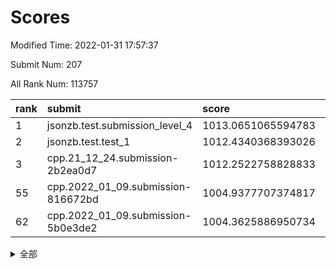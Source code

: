 # Scores

Modified Time: 2022-01-31 17:57:37

Submit Num: 207

All Rank Num: 113757

| rank |               submit               |       score        |       sigma        | pk_num |
| :--- | :--------------------------------- | :----------------- | :----------------- | :----- |
| 1    | jsonzb.test.submission_level_4     | 1013.0651065594783 | 0.818354127313945  | 2198   |
| 2    | jsonzb.test.test_1                 | 1012.4340368393026 | 0.8117450324509715 | 2198   |
| 3    | cpp.21_12_24.submission-2b2ea0d7   | 1012.2522758828833 | 0.8258023238075621 | 2197   |
| 55   | cpp.2022_01_09.submission-816672bd | 1004.9377707374817 | 0.7306442222664595 | 2196   |
| 62   | cpp.2022_01_09.submission-5b0e3de2 | 1004.3625886950734 | 0.7214619015062651 | 2199   |


<details>
<summary>全部</summary>

| rank |                 submit                 |       score        |       sigma        | pk_num |
| :--- | :------------------------------------- | :----------------- | :----------------- | :----- |
| 1    | jsonzb.test.submission_level_4         | 1013.0651065594783 | 0.818354127313945  | 2198   |
| 2    | jsonzb.test.test_1                     | 1012.4340368393026 | 0.8117450324509715 | 2198   |
| 3    | cpp.21_12_24.submission-2b2ea0d7       | 1012.2522758828833 | 0.8258023238075621 | 2197   |
| 4    | gobigger.level_3.submission_level_3_36 | 1012.1359371164069 | 0.7846845156758587 | 2199   |
| 5    | gobigger.level_3.submission_level_3_31 | 1011.8449905089337 | 0.7861861272659099 | 2196   |
| 6    | gobigger.level_3.submission_level_3_29 | 1011.8083014516718 | 0.7716459110162979 | 2197   |
| 7    | gobigger.level_3.submission_level_3_26 | 1011.6432079956902 | 0.7985643617579699 | 2195   |
| 8    | gobigger.level_3.submission_level_3_12 | 1011.4120467611403 | 0.7706091830493853 | 2203   |
| 9    | gobigger.level_3.submission_level_3_25 | 1011.399355066244  | 0.8047158990249668 | 2202   |
| 10   | gobigger.level_3.submission_level_3_4  | 1011.0605379934015 | 0.7816488954476711 | 2204   |
| 11   | gobigger.level_3.submission_level_3_45 | 1011.0535835460605 | 0.756578194685219  | 2196   |
| 12   | gobigger.level_3.submission_level_3_39 | 1010.9535488247667 | 0.7546638347802738 | 2201   |
| 13   | gobigger.level_3.submission_level_3_5  | 1010.9152441189962 | 0.7546905133061581 | 2199   |
| 14   | gobigger.level_3.submission_level_3_42 | 1010.6475257830646 | 0.7769305072847256 | 2199   |
| 15   | gobigger.level_3.submission_level_3_28 | 1010.5896764232743 | 0.7767754581193043 | 2200   |
| 16   | gobigger.level_3.submission_level_3_24 | 1010.5386789913016 | 0.7747030395218097 | 2204   |
| 17   | gobigger.level_3.submission_level_3_35 | 1010.5033451069717 | 0.7833855273988972 | 2200   |
| 18   | gobigger.level_3.submission_level_3_8  | 1010.4472282357887 | 0.7680216148286443 | 2197   |
| 19   | gobigger.level_3.submission_level_3_18 | 1010.4147888913366 | 0.7763230811783357 | 2196   |
| 20   | gobigger.level_3.submission_level_3_30 | 1010.3262808354117 | 0.7633651840389692 | 2198   |
| 21   | gobigger.level_3.submission_level_3_0  | 1010.2973227992452 | 0.7770310962790069 | 2199   |
| 22   | gobigger.level_3.submission_level_3_15 | 1010.2070402718977 | 0.752892208536348  | 2198   |
| 23   | gobigger.level_3.submission_level_3_44 | 1010.1327194792834 | 0.7438203482027487 | 2200   |
| 24   | gobigger.level_3.submission_level_3_10 | 1010.0966774905704 | 0.7535141802997604 | 2201   |
| 25   | gobigger.level_3.submission_level_3_40 | 1009.9450650606749 | 0.7668966775561364 | 2195   |
| 26   | gobigger.level_3.submission_level_3_1  | 1009.9170443032721 | 0.7429614545330068 | 2201   |
| 27   | gobigger.level_3.submission_level_3_19 | 1009.8236734665687 | 0.7473096015894156 | 2197   |
| 28   | gobigger.level_3.submission_level_3_16 | 1009.814225760127  | 0.7408911338378368 | 2198   |
| 29   | gobigger.level_3.submission_level_3_14 | 1009.7489973018264 | 0.7720909229110108 | 2201   |
| 30   | gobigger.level_3.submission_level_3_2  | 1009.7205438947321 | 0.7467528514847105 | 2200   |
| 31   | gobigger.level_3.submission_level_3_47 | 1009.716716123595  | 0.7593649076389389 | 2199   |
| 32   | gobigger.level_3.submission_level_3_27 | 1009.6816640756765 | 0.7312974292836668 | 2198   |
| 33   | gobigger.level_3.submission_level_3_43 | 1009.5937691944309 | 0.7452073994071463 | 2198   |
| 34   | gobigger.level_3.submission_level_3_9  | 1009.5877915675702 | 0.7440350276416963 | 2197   |
| 35   | gobigger.level_3.submission_level_3_7  | 1009.5779694805086 | 0.7504167743366029 | 2198   |
| 36   | gobigger.level_3.submission_level_3_11 | 1009.5424067276311 | 0.7513152010028981 | 2197   |
| 37   | gobigger.level_3.submission_level_3_21 | 1009.5123599572288 | 0.7422622008362494 | 2198   |
| 38   | gobigger.level_3.submission_level_3_13 | 1009.4884515622023 | 0.7495906493153548 | 2200   |
| 39   | gobigger.level_3.submission_level_3_49 | 1009.4211271759137 | 0.7445181072345776 | 2199   |
| 40   | gobigger.level_3.submission_level_3_22 | 1009.3591293784563 | 0.7522955390687223 | 2197   |
| 41   | gobigger.level_3.submission_level_3_34 | 1009.328790221341  | 0.7494772006600876 | 2197   |
| 42   | gobigger.level_3.submission_level_3_3  | 1009.3278078841194 | 0.746958369925799  | 2194   |
| 43   | gobigger.level_3.submission_level_3_23 | 1009.0750922384852 | 0.7553133922170602 | 2200   |
| 44   | gobigger.level_3.submission_level_3_33 | 1009.0274119194795 | 0.7642875520695852 | 2197   |
| 45   | gobigger.level_3.submission_level_3_41 | 1009.0249117158072 | 0.7586976274287265 | 2197   |
| 46   | gobigger.level_3.submission_level_3_46 | 1008.9764544803083 | 0.7489666828715397 | 2197   |
| 47   | gobigger.level_3.submission_level_3_20 | 1008.9133222306606 | 0.7427847261286439 | 2202   |
| 48   | gobigger.level_3.submission_level_3_38 | 1008.7883388516501 | 0.7366386185632013 | 2190   |
| 49   | gobigger.level_3.submission_level_3_37 | 1008.7453098272165 | 0.7437620011719399 | 2201   |
| 50   | gobigger.level_3.submission_level_3_17 | 1008.7283010829722 | 0.748489289740328  | 2197   |
| 51   | gobigger.level_3.submission_level_3_48 | 1008.706817013746  | 0.7295888443691091 | 2197   |
| 52   | gobigger.level_3.submission_level_3_6  | 1008.6836174577468 | 0.7413670050898101 | 2194   |
| 53   | gobigger.level_3.submission_level_3_32 | 1008.5854940283214 | 0.7557237580768876 | 2205   |
| 54   | gobigger.level_1.submission_level_1_30 | 1005.1555839364373 | 0.7189953718962611 | 2199   |
| 55   | cpp.2022_01_09.submission-816672bd     | 1004.9377707374817 | 0.7306442222664595 | 2196   |
| 56   | gobigger.level_1.submission_level_1_39 | 1004.9206793286679 | 0.7238476803879801 | 2196   |
| 57   | gobigger.level_1.submission_level_1_8  | 1004.607317328605  | 0.7205058920069907 | 2199   |
| 58   | gobigger.level_1.submission_level_1_14 | 1004.5821925402363 | 0.7086828845954687 | 2197   |
| 59   | gobigger.level_1.submission_level_1_0  | 1004.4294676780389 | 0.7161170333601979 | 2200   |
| 60   | gobigger.level_1.submission_level_1_6  | 1004.4090794023875 | 0.7165257030815491 | 2201   |
| 61   | gobigger.level_1.submission_level_1_48 | 1004.4088366445292 | 0.7172981910953017 | 2198   |
| 62   | cpp.2022_01_09.submission-5b0e3de2     | 1004.3625886950734 | 0.7214619015062651 | 2199   |
| 63   | gobigger.level_1.submission_level_1_37 | 1004.157108124783  | 0.7200063345168776 | 2198   |
| 64   | gobigger.level_1.submission_level_1_31 | 1004.0977402737236 | 0.7119038927016671 | 2199   |
| 65   | gobigger.level_1.submission_level_1_32 | 1003.8471075401336 | 0.7225002523666985 | 2194   |
| 66   | gobigger.level_1.submission_level_1_17 | 1003.8447470882146 | 0.7154458939922962 | 2200   |
| 67   | gobigger.level_1.submission_level_1_1  | 1003.7708750156332 | 0.7247151004180447 | 2195   |
| 68   | gobigger.level_1.submission_level_1_26 | 1003.770120435858  | 0.7269426490088131 | 2195   |
| 69   | gobigger.level_1.submission_level_1_16 | 1003.5329950928815 | 0.7188874238368105 | 2199   |
| 70   | gobigger.level_1.submission_level_1_44 | 1003.4924918742116 | 0.7165769066015579 | 2199   |
| 71   | gobigger.level_1.submission_level_1_43 | 1003.4625142059928 | 0.7339808952431436 | 2199   |
| 72   | gobigger.level_1.submission_level_1_42 | 1003.3870675796794 | 0.7117052405101445 | 2200   |
| 73   | gobigger.level_1.submission_level_1_22 | 1003.3484424158695 | 0.713011594072706  | 2201   |
| 74   | gobigger.level_1.submission_level_1_29 | 1003.2517918348701 | 0.7247708116306965 | 2200   |
| 75   | gobigger.level_1.submission_level_1_45 | 1003.2468426973162 | 0.7094239901539569 | 2196   |
| 76   | gobigger.level_1.submission_level_1_15 | 1003.2231184010782 | 0.724830294419418  | 2200   |
| 77   | gobigger.level_1.submission_level_1_10 | 1003.1885907334143 | 0.722193463034107  | 2194   |
| 78   | gobigger.level_1.submission_level_1_4  | 1003.1714817565135 | 0.7142283881284162 | 2197   |
| 79   | gobigger.level_1.submission_level_1_35 | 1003.1151798777623 | 0.7147224654160319 | 2202   |
| 80   | gobigger.level_1.submission_level_1_24 | 1003.0429096845969 | 0.7164297520087571 | 2203   |
| 81   | gobigger.level_1.submission_level_1_9  | 1003.0399438663046 | 0.7117571129076582 | 2202   |
| 82   | gobigger.level_1.submission_level_1_5  | 1003.0242110655762 | 0.7196500924677041 | 2194   |
| 83   | gobigger.level_1.submission_level_1_13 | 1002.9625149541184 | 0.7136316015181761 | 2199   |
| 84   | gobigger.level_1.submission_level_1_41 | 1002.9306124391859 | 0.7191270725684666 | 2201   |
| 85   | gobigger.level_1.submission_level_1_19 | 1002.9069560927721 | 0.7053928011312829 | 2198   |
| 86   | gobigger.level_1.submission_level_1_2  | 1002.8801402588014 | 0.7113901184735366 | 2199   |
| 87   | gobigger.level_1.submission_level_1_47 | 1002.8176219775486 | 0.7186584889464095 | 2200   |
| 88   | gobigger.level_1.submission_level_1_34 | 1002.7750069684237 | 0.7213502321616089 | 2199   |
| 89   | gobigger.level_1.submission_level_1_33 | 1002.746972746272  | 0.7072726086923087 | 2196   |
| 90   | gobigger.level_1.submission_level_1_46 | 1002.7412807765606 | 0.7187771930873776 | 2201   |
| 91   | gobigger.level_1.submission_level_1_38 | 1002.728141991893  | 0.7079131967796269 | 2196   |
| 92   | gobigger.level_1.submission_level_1_21 | 1002.7090845167962 | 0.7034869763600795 | 2194   |
| 93   | gobigger.level_1.submission_level_1_12 | 1002.6797241321243 | 0.7244344227156201 | 2202   |
| 94   | gobigger.level_1.submission_level_1_25 | 1002.6755757729508 | 0.7150188196465916 | 2193   |
| 95   | gobigger.level_1.submission_level_1_11 | 1002.6304059258904 | 0.6978448720208593 | 2204   |
| 96   | gobigger.level_1.submission_level_1_27 | 1002.5980996527521 | 0.7166036164383082 | 2199   |
| 97   | gobigger.level_1.submission_level_1_3  | 1002.3890790145591 | 0.7155978593866548 | 2197   |
| 98   | gobigger.level_1.submission_level_1_49 | 1002.3119024764034 | 0.7072454916087035 | 2200   |
| 99   | gobigger.level_1.submission_level_1_28 | 1002.1845796442245 | 0.7148537088006918 | 2199   |
| 100  | gobigger.level_1.submission_level_1_20 | 1002.1566612589689 | 0.7096992362444985 | 2200   |
| 101  | gobigger.level_1.submission_level_1_18 | 1001.9395448368656 | 0.7060220114556479 | 2201   |
| 102  | gobigger.level_1.submission_level_1_7  | 1001.9093304736896 | 0.7133308980065778 | 2191   |
| 103  | gobigger.level_1.submission_level_1_23 | 1001.8935890218721 | 0.711113760942991  | 2196   |
| 104  | gobigger.level_1.submission_level_1_40 | 1001.536257930776  | 0.7102870453120657 | 2203   |
| 105  | gobigger.level_1.submission_level_1_36 | 1001.020042075705  | 0.7164049805416436 | 2196   |
| 106  | gobigger.random.submission_random_1    | 997.3001829406253  | 0.7041553739514962 | 2196   |
| 107  | gobigger.random.submission_random_17   | 997.2049268477449  | 0.7051019773515941 | 2201   |
| 108  | gobigger.random.submission_random_30   | 997.1778385643739  | 0.7048522295958446 | 2200   |
| 109  | gobigger.random.submission_random_19   | 996.9637134847119  | 0.7059810787266622 | 2201   |
| 110  | gobigger.random.submission_random_27   | 996.8737187703805  | 0.7129683187664009 | 2194   |
| 111  | gobigger.random.submission_random_18   | 996.78190707415    | 0.7034590932657285 | 2200   |
| 112  | gobigger.random.submission_random_45   | 996.7768116852524  | 0.7051699721195611 | 2201   |
| 113  | gobigger.random.submission_random_20   | 996.699431067031   | 0.709431142787057  | 2198   |
| 114  | gobigger.random.submission_random_38   | 996.5933123991867  | 0.7087560929043499 | 2194   |
| 115  | gobigger.random.submission_random_28   | 996.4845185496025  | 0.7224628546885729 | 2197   |
| 116  | gobigger.random.submission_random_24   | 996.4301938504194  | 0.6939803903658109 | 2198   |
| 117  | gobigger.random.submission_random_47   | 996.2664745091166  | 0.7181854549533305 | 2202   |
| 118  | gobigger.random.submission_random_22   | 996.2180759244296  | 0.7137621750269715 | 2199   |
| 119  | gobigger.random.submission_random_49   | 996.1622621114644  | 0.7127378739431381 | 2195   |
| 120  | gobigger.random.submission_random_35   | 996.1406070651562  | 0.7125857541751519 | 2201   |
| 121  | gobigger.random.submission_random_23   | 996.0840744598173  | 0.7056733841127053 | 2199   |
| 122  | gobigger.random.submission_random_48   | 996.075922216653   | 0.7091752727535979 | 2202   |
| 123  | gobigger.random.submission_random_34   | 996.0691433436236  | 0.702363757352917  | 2199   |
| 124  | gobigger.random.submission_random_14   | 996.0390318782408  | 0.7086238999878434 | 2199   |
| 125  | gobigger.random.submission_random_25   | 995.9850303289908  | 0.7041072515989467 | 2196   |
| 126  | gobigger.random.submission_random_37   | 995.9478349372125  | 0.7367753869830358 | 2197   |
| 127  | gobigger.random.submission_random_5    | 995.9370968291314  | 0.7240832924180044 | 2196   |
| 128  | gobigger.random.submission_random_11   | 995.8876335499551  | 0.7064156909993236 | 2199   |
| 129  | gobigger.random.submission_random_21   | 995.8631374969793  | 0.7003021747164068 | 2202   |
| 130  | gobigger.random.submission_random_16   | 995.8516408246595  | 0.7198323760419221 | 2196   |
| 131  | gobigger.random.submission_random_3    | 995.8299706786893  | 0.7137500074273311 | 2200   |
| 132  | gobigger.random.submission_random_33   | 995.8262407152115  | 0.7047000914927558 | 2194   |
| 133  | gobigger.random.submission_random_6    | 995.7997127901701  | 0.718774408275981  | 2201   |
| 134  | gobigger.random.submission_random_9    | 995.7895306733122  | 0.6997155449242152 | 2199   |
| 135  | gobigger.random.submission_random_40   | 995.7595721610081  | 0.6963754508964419 | 2198   |
| 136  | gobigger.random.submission_random_2    | 995.7521558194247  | 0.7105346494763725 | 2201   |
| 137  | gobigger.random.submission_random_36   | 995.6504632620249  | 0.7147954204047634 | 2195   |
| 138  | gobigger.random.submission_random_44   | 995.6193098926558  | 0.7136858538071745 | 2194   |
| 139  | gobigger.random.submission_random_29   | 995.6151909069739  | 0.6999666241319913 | 2198   |
| 140  | gobigger.random.submission_random_15   | 995.5946150894729  | 0.7094742248132088 | 2195   |
| 141  | gobigger.random.submission_random_41   | 995.5576009608064  | 0.7118261363363465 | 2197   |
| 142  | gobigger.random.submission_random_0    | 995.4374723032264  | 0.7131712023964005 | 2195   |
| 143  | gobigger.random.submission_random_12   | 995.3587826541159  | 0.7153278897189684 | 2197   |
| 144  | gobigger.random.submission_random_8    | 995.3491076010262  | 0.7100501732833021 | 2201   |
| 145  | gobigger.random.submission_random_31   | 995.2966357735721  | 0.7211801929595277 | 2196   |
| 146  | gobigger.random.submission_random_32   | 995.1973044325384  | 0.7102301646496247 | 2195   |
| 147  | gobigger.random.submission_random_42   | 995.1374680823258  | 0.7044607776649451 | 2199   |
| 148  | gobigger.random.submission_random_43   | 995.0729982377019  | 0.7206587623302739 | 2202   |
| 149  | gobigger.random.submission_random_7    | 995.031308796171   | 0.7138115467202499 | 2196   |
| 150  | gobigger.random.submission_random_26   | 994.9988045103748  | 0.7056058257570023 | 2200   |
| 151  | gobigger.random.submission_random_46   | 994.9855969942082  | 0.7109551315365573 | 2198   |
| 152  | gobigger.random.submission_random_10   | 994.8982848298706  | 0.7109184992123767 | 2201   |
| 153  | gobigger.random.submission_random_4    | 994.8845557067306  | 0.7253204099996131 | 2195   |
| 154  | gobigger.random.submission_random_39   | 994.6689353659998  | 0.7117006713831704 | 2197   |
| 155  | gobigger.level_2.submission_level_2_26 | 994.6112471776927  | 0.7391884755260377 | 2198   |
| 156  | gobigger.random.submission_random_13   | 994.1550936997509  | 0.7251394031960248 | 2197   |
| 157  | gobigger.level_2.submission_level_2_2  | 993.7965269226445  | 0.7318909046706819 | 2202   |
| 158  | gobigger.level_2.submission_level_2_44 | 993.6087590818032  | 0.7404463117052092 | 2202   |
| 159  | gobigger.level_2.submission_level_2_11 | 993.5437006559185  | 0.7352875729529597 | 2204   |
| 160  | gobigger.level_2.submission_level_2_45 | 993.4711803434137  | 0.7313918851071444 | 2199   |
| 161  | gobigger.level_2.submission_level_2_23 | 993.4443941277777  | 0.7350918178426986 | 2199   |
| 162  | gobigger.level_2.submission_level_2_9  | 993.4186422617953  | 0.7269300222232851 | 2194   |
| 163  | gobigger.level_2.submission_level_2_30 | 993.3024804637274  | 0.7377872868429931 | 2196   |
| 164  | gobigger.level_2.submission_level_2_15 | 993.1958519004605  | 0.7175974573356095 | 2198   |
| 165  | gobigger.level_2.submission_level_2_48 | 993.1746674137289  | 0.7386096264668756 | 2199   |
| 166  | gobigger.level_2.submission_level_2_47 | 993.0537867961693  | 0.7393546900462392 | 2197   |
| 167  | gobigger.level_2.submission_level_2_38 | 993.0504950092853  | 0.7388319517563091 | 2199   |
| 168  | gobigger.level_2.submission_level_2_13 | 992.9809402389648  | 0.7153085508270411 | 2199   |
| 169  | gobigger.level_2.submission_level_2_21 | 992.7842913111515  | 0.7362617036327853 | 2197   |
| 170  | gobigger.level_2.submission_level_2_37 | 992.7727708494473  | 0.7542367550616098 | 2196   |
| 171  | gobigger.level_2.submission_level_2_36 | 992.7264581232722  | 0.7326156240923676 | 2193   |
| 172  | gobigger.level_2.submission_level_2_8  | 992.7177977814849  | 0.7400293768102104 | 2195   |
| 173  | gobigger.level_2.submission_level_2_33 | 992.6127274762258  | 0.7398764944953014 | 2193   |
| 174  | gobigger.level_2.submission_level_2_34 | 992.5929083258038  | 0.723865782039997  | 2197   |
| 175  | gobigger.level_2.submission_level_2_25 | 992.5148461166741  | 0.7292316294065049 | 2198   |
| 176  | gobigger.level_2.submission_level_2_46 | 992.4250375316043  | 0.7315711191621433 | 2196   |
| 177  | gobigger.level_2.submission_level_2_6  | 992.4149451343936  | 0.7403892540490747 | 2200   |
| 178  | gobigger.level_2.submission_level_2_12 | 992.2863605179213  | 0.7457654399183418 | 2197   |
| 179  | gobigger.level_2.submission_level_2_5  | 992.2552877910243  | 0.7325648526022975 | 2197   |
| 180  | gobigger.level_2.submission_level_2_17 | 992.2463962944349  | 0.7402040360588487 | 2196   |
| 181  | gobigger.level_2.submission_level_2_31 | 992.2088273578918  | 0.7456234352393936 | 2198   |
| 182  | gobigger.level_2.submission_level_2_24 | 992.18263578689    | 0.7400061472209123 | 2199   |
| 183  | gobigger.level_2.submission_level_2_49 | 992.1546110245739  | 0.734292246250264  | 2203   |
| 184  | gobigger.level_2.submission_level_2_27 | 992.0869155549831  | 0.7548811520813205 | 2197   |
| 185  | gobigger.level_2.submission_level_2_41 | 991.8439287111349  | 0.753321112202785  | 2195   |
| 186  | gobigger.level_2.submission_level_2_16 | 991.7317003837868  | 0.7292489526961949 | 2199   |
| 187  | gobigger.level_2.submission_level_2_0  | 991.687997098625   | 0.7345582439208869 | 2195   |
| 188  | gobigger.level_2.submission_level_2_19 | 991.6564816670976  | 0.7511591936243208 | 2195   |
| 189  | gobigger.level_2.submission_level_2_14 | 991.6336455592232  | 0.7528548314615564 | 2198   |
| 190  | gobigger.level_2.submission_level_2_32 | 991.4831967709925  | 0.753600722490504  | 2202   |
| 191  | gobigger.level_2.submission_level_2_22 | 991.4404325381976  | 0.7468993399237652 | 2201   |
| 192  | gobigger.level_2.submission_level_2_1  | 991.3824199115745  | 0.7468149416193198 | 2200   |
| 193  | gobigger.level_2.submission_level_2_4  | 991.2348964281111  | 0.7483466027790134 | 2204   |
| 194  | gobigger.level_2.submission_level_2_35 | 991.1836397270304  | 0.7433517859709069 | 2196   |
| 195  | gobigger.level_2.submission_level_2_40 | 991.1793109024466  | 0.7547475709850586 | 2196   |
| 196  | gobigger.level_2.submission_level_2_39 | 990.993137931687   | 0.7417712400665122 | 2202   |
| 197  | gobigger.level_2.submission_level_2_7  | 990.8793494356584  | 0.7450373107985518 | 2197   |
| 198  | gobigger.level_2.submission_level_2_10 | 990.7643712161969  | 0.7463794226129877 | 2193   |
| 199  | gobigger.level_2.submission_level_2_18 | 990.600939526969   | 0.776646640879707  | 2200   |
| 200  | gobigger.level_2.submission_level_2_20 | 990.51167387137    | 0.7580822054657752 | 2194   |
| 201  | gobigger.level_2.submission_level_2_29 | 990.4428246122097  | 0.7897228809366413 | 2194   |
| 202  | gobigger.level_2.submission_level_2_28 | 990.4160525602385  | 0.7530583186971258 | 2203   |
| 203  | gobigger.level_2.submission_level_2_42 | 990.3612298114022  | 0.7910136961649791 | 2200   |
| 204  | gobigger.level_2.submission_level_2_3  | 990.1662020506583  | 0.7600611675614173 | 2197   |
| 205  | gobigger.level_2.submission_level_2_43 | 989.6749563598341  | 0.758472488892489  | 2200   |
| 206  | gobigger.none.submission_none_1        | 978.8116087666632  | 1.1619117395224443 | 2202   |
| 207  | gobigger.none.submission_none_0        | 977.0780960462064  | 1.2857476730264232 | 2193   |

</details>